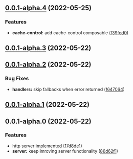 ## [0.0.1-alpha.4](https://github.com/prostojs/http/compare/v0.0.1-alpha.3...v0.0.1-alpha.4) (2022-05-25)


### Features

* **cache-control:** add cache-control composable ([f39fcd0](https://github.com/prostojs/http/commit/f39fcd0522698f39aac601a1567130a7a0cbfafa))



## [0.0.1-alpha.3](https://github.com/prostojs/http/compare/v0.0.1-alpha.2...v0.0.1-alpha.3) (2022-05-22)



## [0.0.1-alpha.2](https://github.com/prostojs/http/compare/v0.0.1-alpha.1...v0.0.1-alpha.2) (2022-05-22)


### Bug Fixes

* **handlers:** skip fallbacks when error returned ([f647064](https://github.com/prostojs/http/commit/f647064d15b09f8e6d63b187ddf08e48c08aabb6))



## [0.0.1-alpha.1](https://github.com/prostojs/http/compare/v0.0.1-alpha.0...v0.0.1-alpha.1) (2022-05-22)



## 0.0.1-alpha.0 (2022-05-22)


### Features

* http server implemented ([17d8de1](https://github.com/prostojs/http/commit/17d8de11b29f4e235d22d4c47e2dc6cc0a8ee16b))
* **server:** keep imroving server functionality ([86d62f1](https://github.com/prostojs/http/commit/86d62f153ddbbcad507742d8e43ea049a686f61b))



